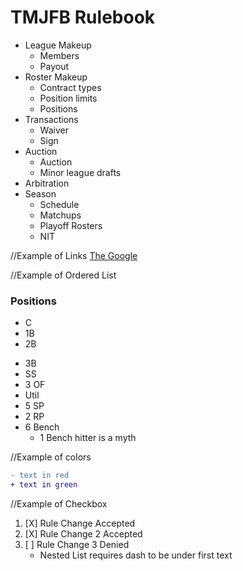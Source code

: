 # TMJFB Rulebook
* League Makeup
  * Members
  * Payout
* Roster Makeup
  * Contract types
  * Position limits
  * Positions
* Transactions
  * Waiver
  * Sign
* Auction
  * Auction
  * Minor league drafts
* Arbitration
* Season
  * Schedule
  * Matchups
  * Playoff Rosters
  * NIT
  
//Example of Links
[The Google](https://www.google.com/)

    
//Example of Ordered List  
### Positions
- C
- 1B
- 2B
* 3B
* SS
* 3 OF
* Util
* 5 SP
* 2 RP
* 6 Bench
  - 1 Bench hitter is a myth

//Example of colors
```diff
- text in red
+ text in green
```

//Example of Checkbox
1. [X] Rule Change Accepted
2. [X] Rule Change 2 Accepted
3. [ ] Rule Change 3 Denied
   - Nested List requires dash to be under first text

